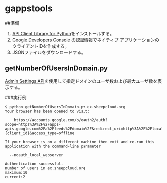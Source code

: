 # gappstools

##準備

1. [API Client Library for Python](https://developers.google.com/api-client-library/python/start/installation?hl=ja)をインストールする。
2. [Google Developers Console](console.developers.google.com)
の認証情報でネイティブ アプリケーションのクライアントIDを作成する。
3. JSONファイルをダウンロードする。


## getNumberOfUsersInDomain.py

[Admin Settings API](https://developers.google.com/admin-sdk/admin-settings/)を使用して指定ドメインのユーザ数および最大ユーザ数を表示する。

###実行例
```
$ python getNumberOfUsersInDomain.py ex.sheepcloud.org
Your browser has been opened to visit:

    https://accounts.google.com/o/oauth2/auth?scope=https%3A%2F%2Fapps-apis.google.com%2Fa%2Ffeeds%2Fdomain%2F&redirect_uri=http%3A%2F%2Flocalhost%3A8080%2F&response_type=code&client_id={client_id}&access_type=offline

If your browser is on a different machine then exit and re-run this
application with the command-line parameter 

  --noauth_local_webserver

Authentication successful.
number of users in ex.sheepcloud.org
maximum:10
current:2
```
